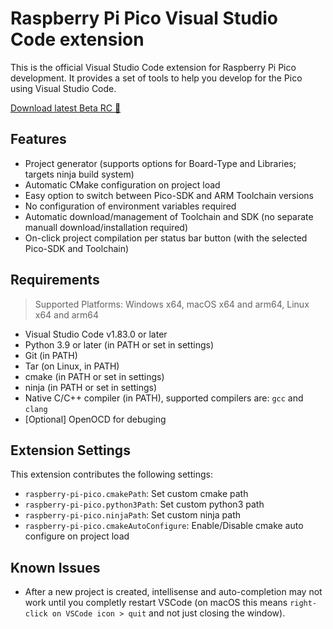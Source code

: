# Raspberry Pi Pico Visual Studio Code extension

This is the official Visual Studio Code extension for Raspberry Pi Pico development. It provides a set of tools to help you develop for the Pico using Visual Studio Code.

[Download latest Beta RC 📀](https://github.com/paulober/vscode-raspberry-pi-pico/releases/tag/v0.7.3)

## Features

- Project generator (supports options for Board-Type and Libraries; targets ninja build system)
- Automatic CMake configuration on project load
- Easy option to switch between Pico-SDK and ARM Toolchain versions
- No configuration of environment variables required
- Automatic download/management of Toolchain and SDK (no separate manuall download/installation required)
- On-click project compilation per status bar button (with the selected Pico-SDK and Toolchain)

## Requirements

> Supported Platforms: Windows x64, macOS x64 and arm64, Linux x64 and arm64

- Visual Studio Code v1.83.0 or later
- Python 3.9 or later (in PATH or set in settings)
- Git (in PATH)
- Tar (on Linux, in PATH)
- cmake (in PATH or set in settings)
- ninja (in PATH or set in settings)
- Native C/C++ compiler (in PATH), supported compilers are: `gcc` and `clang`
- \[Optional\] OpenOCD for debuging

## Extension Settings

This extension contributes the following settings:

* `raspberry-pi-pico.cmakePath`: Set custom cmake path
* `raspberry-pi-pico.python3Path`: Set custom python3 path
* `raspberry-pi-pico.ninjaPath`: Set custom ninja path
* `raspberry-pi-pico.cmakeAutoConfigure`: Enable/Disable cmake auto configure on project load

## Known Issues

- After a new project is created, intellisense and auto-completion may not work until you completly restart VSCode (on macOS this means `right-click on VSCode icon > quit` and not just closing the window).
